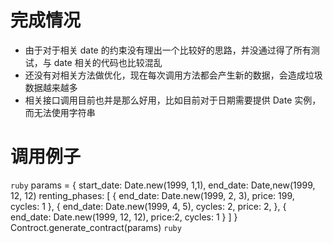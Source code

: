 # 完成情况
+ 由于对于相关 date 的约束没有理出一个比较好的思路，并没通过得了所有测试，与 date 相关的代码也比较混乱
+ 还没有对相关方法做优化，现在每次调用方法都会产生新的数据，会造成垃圾数据越来越多
+ 相关接口调用目前也并是那么好用，比如目前对于日期需要提供 Date 实例，而无法使用字符串

# 调用例子
```ruby```
   params = {
      start_date: Date.new(1999, 1,1),
      end_date: Date,new(1999, 12, 12)
      renting_phases: [
        {
          end_date: Date.new(1999, 2, 3),
          price: 199,
          cycles: 1
        },
        {
          end_date: Date.new(1999, 4, 5),
          cycles: 2,
          price: 2,
        },
        {
          end_date: Date.new(1999, 12, 12),
          price:2,
          cycles: 1
        }
      ]
   }
   Controct.generate_contract(params)
```ruby```
